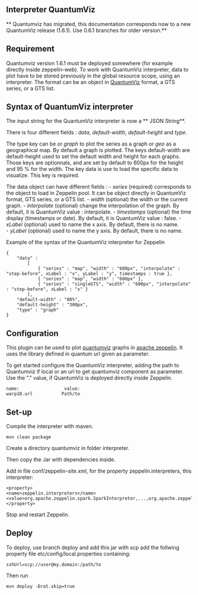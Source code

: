 ## Interpreter QuantumViz

** Quantumviz has migrated, this documentation corresponds now to a new QuantumViz release (1.6.1). Use 0.6.1 branches for older version.**

## Requirement
Quantumviz version 1.6.1 must be deployed somewhere (for example directly inside zeppelin-web). 
To work with QuantumViz interpreter, data to plot have to be stored previously in the global resource scope, using an interpreter.
The format can be an object in [QuantumViz](https://github.com/cityzendata/warp10-quantumviz/blob/master/examples/example-warp10-display-chart-syntax.html) format, a GTS series, or a GTS list.

## Syntax of QuantumViz interpreter

The input string for the QuantumViz interpreter is now a ** JSON String**. 

There is four different fields : *data*, *default-width*, *default-height* and *type*.

The type key can be or *graph* to plot the series as a graph or *geo* as a geographical map. By default a graph is plotted.
The keys default-width are default-height used to set the default width and height for each graphs. Those keys are optionnals, and are set by default to 600px for the height and 95 % for the width.
The key data is use to load the specific data to visualize. This key is required.

The data object can have different fields :
	-	*series* (required) corresponds to the object to load in Zeppelin pool. It can be object directly in QuantumViz format, GTS series, or a GTS list.
    - 	*width* (optional) the width or the current graph.
    -   *interpolate* (optional) change the interpolation of the graph. By default, it is QuantumViz value : interpolate.
    -   *timestamps* (optional) the time display (timestamps or date). By default, it is QuantumViz value : false.
    -   *xLabel* (optional) used to name the x axis. By default, there is no name.    
    -   *yLabel* (optional) used to name the y axis. By default, there is no name.

Example of the syntax of the QuantumViz interpreter for Zeppelin
```
{
    "data" : 
        [ 
            { "series" : "map", "width" : "600px", "interpolate" : "step-before", xLabel : "x", yLabel : "y", timestamps : true },
            { "series" : "map", "width" : "600px" },
            { "series" : "singleGTS", "width" : "600px", "interpolate" : "step-before", xLabel : "x" }
        ],
    "default-width" : "80%",
    "default-height" : "300px",
    "type" : "graph"
}
```

## Configuration

This plugin can be used to plot [quantumviz](https://github.com/cityzendata/warp10-quantumviz) graphs in [apache zeppelin](https://zeppelin.apache.org/). It uses the library defined in quantum url given as parameter.

To get started configure the QuantumViz interpreter, adding the path to Quantumviz if local or an url to get quantumviz component as parameter. Use the "." value, if QuantumViz is deployed directly inside Zeppelin.

```
name:                 value:
warp10.url           Path/to
```

## Set-up 

Compile the interpreter with maven.

```
mvn clean package
```

Create a directory quantumviz in folder interpreter.

Then copy the Jar with dependencies inside.

Add in file conf/zeppelin-site.xml, for the property zeppelin.interpreters, this interpreter: 

```
<property>
<name>zeppelin.interpreters</name>
<value>org.apache.zeppelin.spark.SparkInterpreter,...,org.apache.zeppelin.quantumviz.QuantumVizInterpreter</value>
</property>
```

Stop and restart Zeppelin.

## Deploy

To deploy, use branch deploy and add this jar with scp add the follwing property file etc/config/local.properties containing: 

```
sshUrl=scp://user@my.domain:/path/to
```

Then run 

```
mvn deploy -Drat.skip=true
```

